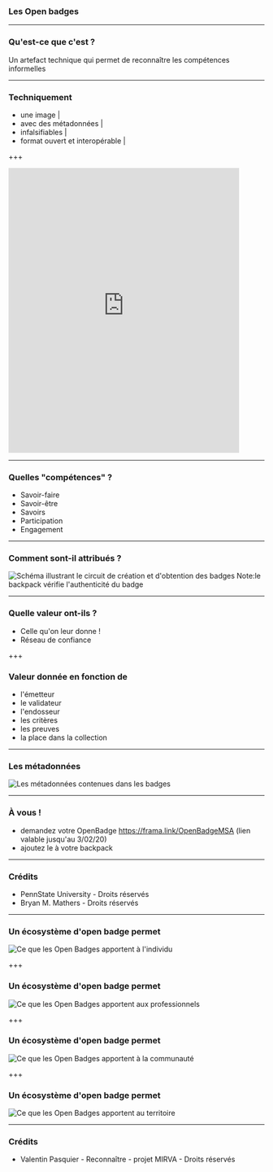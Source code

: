 ### Les  Open badges


---
### Qu'est-ce que c'est ?
Un artefact technique qui permet de reconnaître les compétences informelles

---

### Techniquement

- une image |
- avec des métadonnées |
- infalsifiables |
- format ouvert et interopérable |

+++

<iframe width="90%" height="560" src="https://openbadgepassport.com/app/profile/47273/embed" frameborder="0"></iframe>

---
### Quelles "compétences" ?

- Savoir-faire
- Savoir-être
- Savoirs
- Participation
- Engagement
 
---

### Comment sont-il attribués ?
![Schéma illustrant le circuit de création et d'obtention des badges](http://www.lamerguez.com/presentations_GitPich/presentation-open_badge/Badge_System_Overview_PennState_University_DR.jpeg  "Schéma illustrant le circuit de création et d'obtention des badges")
Note:le backpack vérifie l'authenticité du badge

---

### Quelle valeur ont-ils ?
- Celle qu'on leur donne !
- Réseau de confiance

+++

### Valeur donnée en fonction de
- l'émetteur
- le validateur
- l'endosseur
- les critères 
- les preuves
- la place dans la collection

---
### Les métadonnées

![Les métadonnées contenues dans les badges](http://www.lamerguez.com/presentations_GitPich/presentation-open_badge/badge_definition1-1_pt.png  "Les métadonnées contenues dans les badges")

---
### À vous !
 - demandez votre OpenBadge
 https://frama.link/OpenBadgeMSA (lien valable jusqu'au 3/02/20)
 - ajoutez le à votre backpack
---
### Crédits

- PennState University - Droits réservés
- Bryan M. Mathers - Droits réservés

---

### Un écosystème d'open badge permet 
![Ce que les Open Badges apportent à l'individu](http://www.lamerguez.com/presentations_GitPich/presentation-open_badge/Ecosysteme_OpenBadge_1-individu.png  "Ce que les Open Badges apportent à l'individu")

+++

### Un écosystème d'open badge permet 
![Ce que les Open Badges apportent aux professionnels](http://www.lamerguez.com/presentations_GitPich/presentation-open_badge/Ecosysteme_OpenBadge_2-professionnels.png  "Ce que les Open Badges apportent aux professionnels")

+++
### Un écosystème d'open badge permet 
![Ce que les Open Badges apportent à la communauté](http://www.lamerguez.com/presentations_GitPich/presentation-open_badge/Ecosysteme_OpenBadge_3-communaute.png  "Ce que les Open Badges apportent à la communauté")

+++
### Un écosystème d'open badge permet 
![Ce que les Open Badges apportent au territoire](http://www.lamerguez.com/presentations_GitPich/presentation-open_badge/Ecosysteme_OpenBadge_4-territoire.png  "Ce que les Open Badges apportent au territoire")

---

### Crédits

- Valentin Pasquier - Reconnaître - projet MIRVA - Droits réservés


